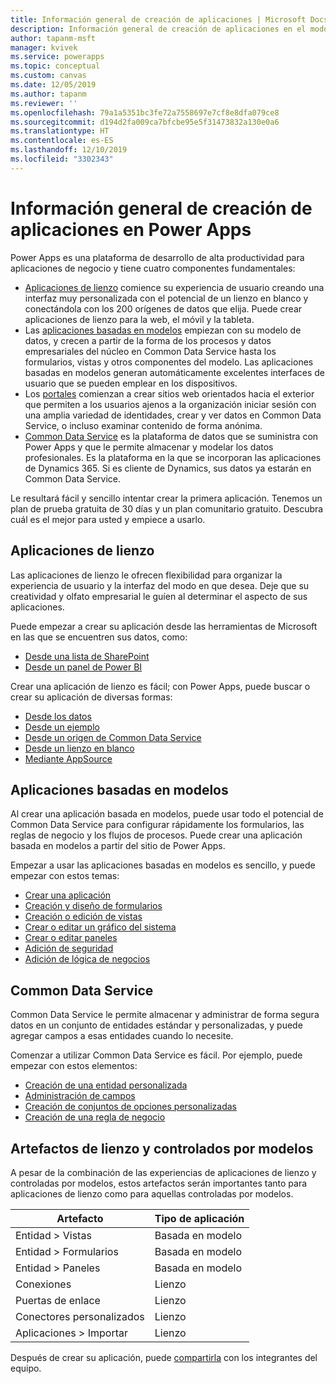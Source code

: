 ```yaml
---
title: Información general de creación de aplicaciones | Microsoft Docs
description: Información general de creación de aplicaciones en el modo de lienzo o el modo basado en modelos e incorporación de Common Data Service
author: tapanm-msft
manager: kvivek
ms.service: powerapps
ms.topic: conceptual
ms.custom: canvas
ms.date: 12/05/2019
ms.author: tapanm
ms.reviewer: ''
ms.openlocfilehash: 79a1a5351bc3fe72a7558697e7cf8e8dfa079ce8
ms.sourcegitcommit: d194d2fa009ca7bfcbe95e5f31473832a130e0a6
ms.translationtype: HT
ms.contentlocale: es-ES
ms.lasthandoff: 12/10/2019
ms.locfileid: "3302343"
---
```

# <a name="overview-of-creating-apps-in-power-apps"></a>Información general de creación de aplicaciones en Power Apps

Power Apps es una plataforma de desarrollo de alta productividad para aplicaciones de negocio y tiene cuatro componentes fundamentales:

- [Aplicaciones de lienzo](canvas-apps/getting-started.md) comience su experiencia de usuario creando una interfaz muy personalizada con el potencial de un lienzo en blanco y conectándola con los 200 orígenes de datos que elija. Puede crear aplicaciones de lienzo para la web, el móvil y la tableta.
- Las [aplicaciones basadas en modelos](model-driven-apps/model-driven-app-overview.md) empiezan con su modelo de datos, y crecen a partir de la forma de los procesos y datos empresariales del núcleo en Common Data Service hasta los formularios, vistas y otros componentes del modelo. Las aplicaciones basadas en modelos generan automáticamente excelentes interfaces de usuario que se pueden emplear en los dispositivos.
- Los [portales](portals/overview.md) comienzan a crear sitios web orientados hacia el exterior que permiten a los usuarios ajenos a la organización iniciar sesión con una amplia variedad de identidades, crear y ver datos en Common Data Service, o incluso examinar contenido de forma anónima.
- [Common Data Service](common-data-service/data-platform-intro.md) es la plataforma de datos que se suministra con Power Apps y que le permite almacenar y modelar los datos profesionales. Es la plataforma en la que se incorporan las aplicaciones de Dynamics 365. Si es cliente de Dynamics, sus datos ya estarán en Common Data Service.

Le resultará fácil y sencillo intentar crear la primera aplicación. Tenemos un plan de prueba gratuita de 30 días y un plan comunitario gratuito. Descubra cuál es el mejor para usted y empiece a usarlo.

## <a name="canvas-apps"></a>Aplicaciones de lienzo

Las aplicaciones de lienzo le ofrecen flexibilidad para organizar la experiencia de usuario y la interfaz del modo en que desea. Deje que su creatividad y olfato empresarial le guíen al determinar el aspecto de sus aplicaciones.

Puede empezar a crear su aplicación desde las herramientas de Microsoft en las que se encuentren sus datos, como:

- [Desde una lista de SharePoint](canvas-apps/app-from-sharepoint.md#create-an-app-from-within-sharepoint-online)
- [Desde un panel de Power BI](canvas-apps/embed-powerapps-powerbi.md)

Crear una aplicación de lienzo es fácil; con Power Apps, puede buscar o crear su aplicación de diversas formas:

- [Desde los datos](canvas-apps/app-from-sharepoint.md)
- [Desde un ejemplo](canvas-apps/open-and-run-a-sample-app.md)
- [Desde un origen de Common Data Service](canvas-apps/data-platform-create-app.md)
- [Desde un lienzo en blanco](canvas-apps/data-platform-create-app-scratch.md)
- [Mediante AppSource](../user/app-source.md)

## <a name="model-driven-apps"></a>Aplicaciones basadas en modelos

Al crear una aplicación basada en modelos, puede usar todo el potencial de Common Data Service para configurar rápidamente los formularios, las reglas de negocio y los flujos de procesos. Puede crear una aplicación basada en modelos a partir del sitio de Power Apps.

Empezar a usar las aplicaciones basadas en modelos es sencillo, y puede empezar con estos temas:

- [Crear una aplicación](https://docs.microsoft.com/dynamics365/customer-engagement/customize/create-edit-app)
- [Creación y diseño de formularios](https://docs.microsoft.com/dynamics365/customer-engagement/customize/create-design-forms)
- [Creación o edición de vistas](https://docs.microsoft.com/dynamics365/customer-engagement/customize/create-edit-views)
- [Crear o editar un gráfico del sistema](https://docs.microsoft.com/dynamics365/customer-engagement/customize/create-edit-system-chart)
- [Crear o editar paneles](https://docs.microsoft.com/dynamics365/customer-engagement/customize/create-edit-dashboards)
- [Adición de seguridad](https://docs.microsoft.com/dynamics365/customer-engagement/customize/manage-access-apps-security-roles)
- [Adición de lógica de negocios](https://docs.microsoft.com/dynamics365/customer-engagement/customize/guide-staff-through-common-tasks-processes)

## <a name="common-data-service"></a>Common Data Service

Common Data Service le permite almacenar y administrar de forma segura datos en un conjunto de entidades estándar y personalizadas, y puede agregar campos a esas entidades cuando lo necesite.

Comenzar a utilizar Common Data Service es fácil. Por ejemplo, puede empezar con estos elementos:

- [Creación de una entidad personalizada](common-data-service/data-platform-create-entity.md)
- [Administración de campos](common-data-service/data-platform-manage-fields.md)
- [Creación de conjuntos de opciones personalizadas](common-data-service/custom-picklists.md)
- [Creación de una regla de negocio](https://docs.microsoft.com/dynamics365/customer-engagement/customize/create-business-rules-recommendations-apply-logic-form)

## <a name="canvas-and-model-driven-artifacts"></a>Artefactos de lienzo y controlados por modelos

A pesar de la combinación de las experiencias de aplicaciones de lienzo y controladas por modelos, estos artefactos serán importantes tanto para aplicaciones de lienzo como para aquellas controladas por modelos.

| Artefacto            | Tipo de aplicación     |
|---------------------|--------------|
| Entidad > Vistas      | Basada en modelo |
| Entidad > Formularios      | Basada en modelo |
| Entidad > Paneles | Basada en modelo |
| Conexiones         | Lienzo       |
| Puertas de enlace            | Lienzo       |
| Conectores personalizados   | Lienzo       |
| Aplicaciones > Importar       | Lienzo       |

Después de crear su aplicación, puede [compartirla](canvas-apps/share-app.md) con los integrantes del equipo.
